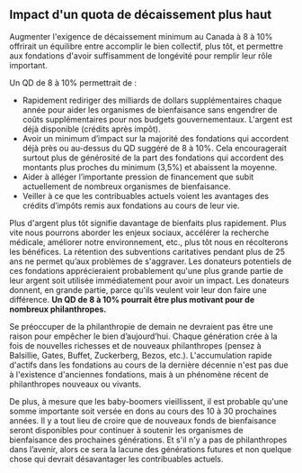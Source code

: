 ## Impact d'un quota de décaissement plus haut

Augmenter l'exigence de décaissement minimum au Canada à 8 à 10% offrirait un équilibre entre accomplir le bien collectif, plus tôt, et permettre aux fondations d'avoir suffisamment de longévité pour remplir leur rôle important.

Un QD de 8 à 10% permettrait de&nbsp;:

* Rapidement rediriger des milliards de dollars supplémentaires chaque année pour aider les organismes de bienfaisance sans engendrer de coûts supplémentaires pour nos budgets gouvernementaux. L'argent est déjà disponible (crédits après impôt).
* Avoir un minimum d’impact sur la majorité des fondations qui accordent déjà près ou au-dessus du QD suggéré de 8 à 10%. Cela encouragerait surtout plus de générosité de la part des fondations qui accordent des montants plus proches du minimum (3,5%) et abaissent la moyenne.
* Aider à alléger l’importante pression de financement que subit actuellement de nombreux organismes de bienfaisance.
* Veiller à ce que les contribuables actuels voient les avantages des crédits d’impôts remis aux fondations au cours de leur vie.

Plus d'argent plus tôt signifie davantage de bienfaits plus rapidement. Plus vite nous pourrons aborder les enjeux sociaux, accélérer la recherche médicale, améliorer notre environnement, etc., plus tôt nous en récolterons les bénéfices. La rétention des subventions caritatives pendant plus de 25 ans ne permet qu’aux problèmes de s'aggraver. Les donateurs potentiels de ces fondations apprécieraient probablement qu'une plus grande partie de leur argent soit utilisée immédiatement pour avoir un impact. Les donateurs donnent, en grande partie, parce qu'ils veulent voir leur don faire une différence. **Un QD de 8 à 10% pourrait être plus motivant pour de nombreux philanthropes.**

Se préoccuper de la philanthropie de demain ne devraient pas être une raison pour empêcher le bien d’aujourd’hui. Chaque génération crée à la fois de nouvelles richesses et de nouveaux philanthropes (pensez à Balsillie, Gates, Buffet, Zuckerberg, Bezos, etc.). L'accumulation rapide d'actifs dans les fondations au cours de la dernière décennie n'est pas due à l'existence d'anciennes fondations, mais à un phénomène récent de philanthropes nouveaux ou vivants.

De plus, à mesure que les baby-boomers vieillissent, il est probable qu'une somme importante soit versée en dons au cours des 10 à 30 prochaines années. Il y a tout lieu de croire que de nouveaux fonds de bienfaisance seront disponibles pour continuer à soutenir les organismes de bienfaisance des prochaines générations. Et s'il n'y a pas de philanthropes dans l’avenir, alors ce sera la lacune des générations futures et non quelque chose qui devrait désavantager les contribuables actuels.